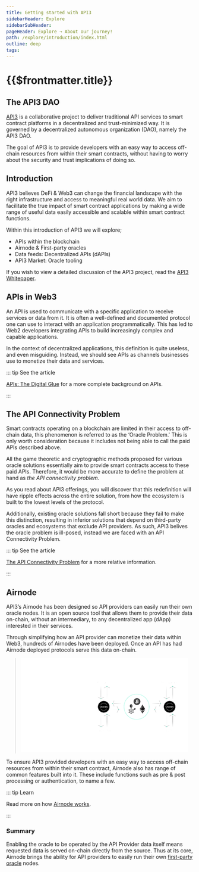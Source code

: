 ```yaml
---
title: Getting started with API3
sidebarHeader: Explore
sidebarSubHeader:
pageHeader: Explore → About our journey!
path: /explore/introduction/index.html
outline: deep
tags:
---
```


<PageHeader/>

<SearchHighlight/>

# {{$frontmatter.title}}

## The API3 DAO

[API3<ExternalLinkImage/>](https://api3.org) is a collaborative project to
deliver traditional API services to smart contract platforms in a decentralized
and trust-minimized way. It is governed by a decentralized autonomous
organization (DAO), namely the API3 DAO.

The goal of API3 is to provide developers with an easy way to access off-chain
resources from within their smart contracts, without having to worry about the
security and trust implications of doing so.

## Introduction

API3 believes DeFi & Web3 can change the financial landscape with the right
infrastructure and access to meaningful real world data. We aim to facilitate
the true impact of smart contract applications by making a wide range of useful
data easily accessible and scalable within smart contract functions.

Within this introduction of API3 we will explore;

- APIs within the blockchain
- Airnode & First-party oracles
- Data feeds: Decentralized APIs (dAPIs)
- API3 Market: Oracle tooling

If you wish to view a detailed discussion of the API3 project, read the
[API3 Whitepaper<ExternalLinkImage/>](https://github.com/api3dao/api3-whitepaper/blob/master/api3-whitepaper.pdf).

## APIs in Web3

An API is used to communicate with a specific application to receive services or
data from it. It is often a well-defined and documented protocol one can use to
interact with an application programmatically. This has led to Web2 developers
integrating APIs to build increasingly complex and capable applications.

In the context of decentralized applications, this definition is quite useless,
and even misguiding. Instead, we should see APIs as channels businesses use to
monetize their data and services.

::: tip See the article

[APIs: The Digital Glue<ExternalLinkImage/>](https://medium.com/api3/apis-the-digital-glue-7ac87566e773)
for a more complete background on APIs.

:::

## The API Connectivity Problem

<!--The fact that a smart contract cannot access API data not presently on the blockchain is commonly known as _the oracle problem_.--> Smart contracts operating on a blockchain are limited in their access to off-chain data, this phenomenon is referred to as the ‘Oracle Problem.' This is only worth consideration because it includes not being able to call the paid APIs described above.

All the game theoretic and cryptographic methods proposed for various oracle
solutions essentially aim to provide smart contracts access to these paid APIs.
Therefore, it would be more accurate to define the problem at hand as _the API
connectivity problem_.

As you read about API3 offerings, you will discover that this redefinition will
have ripple effects across the entire solution, from how the ecosystem is built
to the lowest levels of the protocol.

Additionally, existing oracle solutions fall short because they fail to make
this distinction, resulting in inferior solutions that depend on third-party
oracles and ecosystems that exclude API providers. As such, API3 belives the
oracle problem is ill-posed, instead we are faced with an API Connectivity
Problem.

::: tip See the article

[The API Connectivity Problem](https://medium.com/api3/the-api-connectivity-problem-bd7fa0420636)<ExternalLinkImage/>
for a more relative information.

:::

## Airnode

API3’s Airnode has been designed so API providers can easily run their own
oracle nodes. It is an open source tool that allows them to provide their data
on-chain, without an intermediary, to any decentralized app (dApp) interested in
their services.

Through simplifying how an API provider can monetize their data within Web3,
hundreds of Airnodes have been deployed. Once an API has had Airnode deployed
protocols serve this data on-chain.

<!--These include the Request-Response or
Publish-Subscribe protocols and depend on the data type and the decentralized
applications (dApp) use case.-->

> <img src="../assets/images/oracle-map.png" width="450"/>

To ensure API3 provided developers with an easy way to access off-chain
resources from within their smart contract, Airnode also has range of common
features built into it. These include functions such as pre & post processing or
authentication, to name a few.

::: tip Learn

Read more on how [Airnode works](/explore/airnode/what-is-airnode.md).

:::

### Summary

Enabling the oracle to be operated by the API Provider data itself means
requested data is served on-chain directly from the source. Thus at its core,
Airnode brings the ability for API providers to easily run their own
[first-party oracle](/explore/introduction/first-party.md) nodes.
